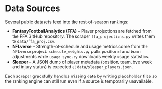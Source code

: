 # Data Sources

Several public datasets feed into the rest-of-season rankings:

- **FantasyFootballAnalytics (FFA)** – Player projections are fetched from the
  FFA GitHub repository. The scraper `ffa_projections.py` writes them to
  `data/ffa_proj.csv`.
- **NFLverse** – Strength-of-schedule and usage metrics come from the NFLverse
  project. `schedule_weights.py` pulls positional and team adjustments while
  `usage_sync.py` downloads weekly usage statistics.
- **Sleeper** – A JSON dump of player metadata (position, team, bye week and
  injury status) is expected at `data/sleeper_players.json`.

Each scraper gracefully handles missing data by writing placeholder files so the
ranking engine can still run even if a source is temporarily unavailable.
